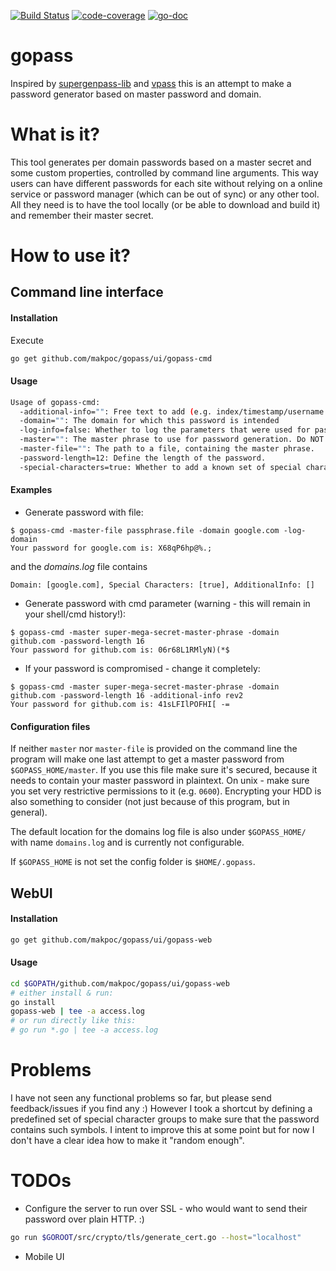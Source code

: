 [![Build Status](https://travis-ci.org/Makpoc/gopass.svg?branch=master)](https://travis-ci.org/Makpoc/gopass) [![code-coverage](http://gocover.io/_badge/github.com/Makpoc/gopass/generator)](http://gocover.io/github.com/Makpoc/gopass/generator) [![go-doc](https://godoc.org/github.com/Makpoc/gopass/generator?status.svg)](https://godoc.org/github.com/Makpoc/gopass/generator)
# gopass

Inspired by [supergenpass-lib](https://github.com/chriszarate/supergenpass-lib) and [vpass](https://github.com/vladstudio/vpass2) this is an attempt to make a password generator based on master password and domain.

# What is it?

This tool generates per domain passwords based on a master secret and some custom properties, controlled by command line arguments. This way users can have different passwords for each site without relying on a online service or password manager (which can be out of sync) or any other tool. All they need is to have the tool locally (or be able to download and build it) and remember their master secret.

# How to use it?
## Command line interface
#### Installation

Execute 
```bash
go get github.com/makpoc/gopass/ui/gopass-cmd
``` 

#### Usage

```bash
Usage of gopass-cmd:
  -additional-info="": Free text to add (e.g. index/timestamp/username if the previous password was compromized)
  -domain="": The domain for which this password is intended
  -log-info=false: Whether to log the parameters that were used for password generation to a file. Note that the password itself will NOT be stored!
  -master="": The master phrase to use for password generation. Do NOT forget to escape any special characters contained in the master phrase (e.g. $, space etc).
  -master-file="": The path to a file, containing the master phrase.
  -password-length=12: Define the length of the password.
  -special-characters=true: Whether to add a known set of special characters to the password
```

#### Examples

* Generate password with file:
```
$ gopass-cmd -master-file passphrase.file -domain google.com -log-domain
Your password for google.com is: X68qP6hp@%.;
```
and the _domains.log_ file contains
```
Domain: [google.com], Special Characters: [true], AdditionalInfo: []
```

* Generate password with cmd parameter (warning - this will remain in your shell/cmd history!):
```
$ gopass-cmd -master super-mega-secret-master-phrase -domain github.com -password-length 16
Your password for github.com is: 06r68L1RMlyN)(*$
```
* If your password is compromised - change it completely:
```
$ gopass-cmd -master super-mega-secret-master-phrase -domain github.com -password-length 16 -additional-info rev2
Your password for github.com is: 41sLFIlPOFHI[ -=
```

#### Configuration files

If neither ```master``` nor ```master-file``` is provided on the command line the program will make one last attempt to get a master password from ```$GOPASS_HOME/master```. If you use this file make sure it's secured, because it needs to contain your master password in plaintext. On unix - make sure you set very restrictive permissions to it (e.g. ```0600```). Encrypting your HDD is also something to consider (not just because of this program, but in general).

The default location for the domains log file is also under ```$GOPASS_HOME/``` with name ```domains.log``` and is currently not configurable.

If ```$GOPASS_HOME``` is not set the config folder is ```$HOME/.gopass```.

## WebUI
#### Installation

```bash
go get github.com/makpoc/gopass/ui/gopass-web
```

#### Usage

```bash
cd $GOPATH/github.com/makpoc/gopass/ui/gopass-web
# either install & run:
go install
gopass-web | tee -a access.log
# or run directly like this:
# go run *.go | tee -a access.log
```

# Problems

I have not seen any functional problems so far, but please send feedback/issues if you find any :)
However I took a shortcut by defining a predefined set of special character groups to make sure that the password contains such symbols. I intent to improve this at some point but for now I don't have a clear idea how to make it "random enough".


# TODOs

* Configure the server to run over SSL - who would want to send their password over plain HTTP. :)
```bash
go run $GOROOT/src/crypto/tls/generate_cert.go --host="localhost"
```
* Mobile UI
